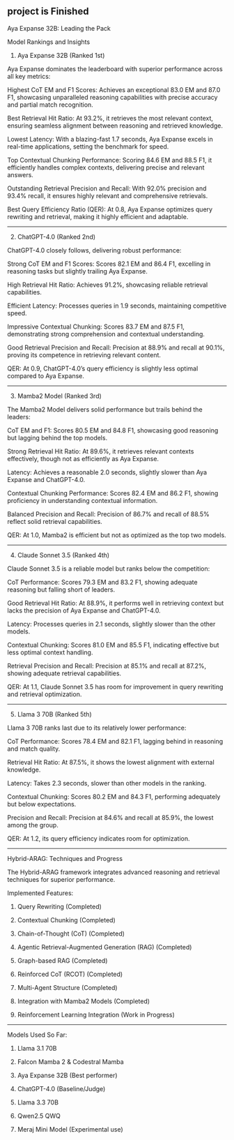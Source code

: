                         
project is Finished 
---

Aya Expanse 32B: Leading the Pack

Model Rankings and Insights

1. Aya Expanse 32B (Ranked 1st)

Aya Expanse dominates the leaderboard with superior performance across all key metrics:

Highest CoT EM and F1 Scores: Achieves an exceptional 83.0 EM and 87.0 F1, showcasing unparalleled reasoning capabilities with precise accuracy and partial match recognition.

Best Retrieval Hit Ratio: At 93.2%, it retrieves the most relevant context, ensuring seamless alignment between reasoning and retrieved knowledge.

Lowest Latency: With a blazing-fast 1.7 seconds, Aya Expanse excels in real-time applications, setting the benchmark for speed.

Top Contextual Chunking Performance: Scoring 84.6 EM and 88.5 F1, it efficiently handles complex contexts, delivering precise and relevant answers.

Outstanding Retrieval Precision and Recall: With 92.0% precision and 93.4% recall, it ensures highly relevant and comprehensive retrievals.

Best Query Efficiency Ratio (QER): At 0.8, Aya Expanse optimizes query rewriting and retrieval, making it highly efficient and adaptable.



---

2. ChatGPT-4.0 (Ranked 2nd)

ChatGPT-4.0 closely follows, delivering robust performance:

Strong CoT EM and F1 Scores: Scores 82.1 EM and 86.4 F1, excelling in reasoning tasks but slightly trailing Aya Expanse.

High Retrieval Hit Ratio: Achieves 91.2%, showcasing reliable retrieval capabilities.

Efficient Latency: Processes queries in 1.9 seconds, maintaining competitive speed.

Impressive Contextual Chunking: Scores 83.7 EM and 87.5 F1, demonstrating strong comprehension and contextual understanding.

Good Retrieval Precision and Recall: Precision at 88.9% and recall at 90.1%, proving its competence in retrieving relevant content.

QER: At 0.9, ChatGPT-4.0’s query efficiency is slightly less optimal compared to Aya Expanse.



---

3. Mamba2 Model (Ranked 3rd)

The Mamba2 Model delivers solid performance but trails behind the leaders:

CoT EM and F1: Scores 80.5 EM and 84.8 F1, showcasing good reasoning but lagging behind the top models.

Strong Retrieval Hit Ratio: At 89.6%, it retrieves relevant contexts effectively, though not as efficiently as Aya Expanse.

Latency: Achieves a reasonable 2.0 seconds, slightly slower than Aya Expanse and ChatGPT-4.0.

Contextual Chunking Performance: Scores 82.4 EM and 86.2 F1, showing proficiency in understanding contextual information.

Balanced Precision and Recall: Precision of 86.7% and recall of 88.5% reflect solid retrieval capabilities.

QER: At 1.0, Mamba2 is efficient but not as optimized as the top two models.



---

4. Claude Sonnet 3.5 (Ranked 4th)

Claude Sonnet 3.5 is a reliable model but ranks below the competition:

CoT Performance: Scores 79.3 EM and 83.2 F1, showing adequate reasoning but falling short of leaders.

Good Retrieval Hit Ratio: At 88.9%, it performs well in retrieving context but lacks the precision of Aya Expanse and ChatGPT-4.0.

Latency: Processes queries in 2.1 seconds, slightly slower than the other models.

Contextual Chunking: Scores 81.0 EM and 85.5 F1, indicating effective but less optimal context handling.

Retrieval Precision and Recall: Precision at 85.1% and recall at 87.2%, showing adequate retrieval capabilities.

QER: At 1.1, Claude Sonnet 3.5 has room for improvement in query rewriting and retrieval optimization.



---

5. Llama 3 70B (Ranked 5th)

Llama 3 70B ranks last due to its relatively lower performance:

CoT Performance: Scores 78.4 EM and 82.1 F1, lagging behind in reasoning and match quality.

Retrieval Hit Ratio: At 87.5%, it shows the lowest alignment with external knowledge.

Latency: Takes 2.3 seconds, slower than other models in the ranking.

Contextual Chunking: Scores 80.2 EM and 84.3 F1, performing adequately but below expectations.

Precision and Recall: Precision at 84.6% and recall at 85.9%, the lowest among the group.

QER: At 1.2, its query efficiency indicates room for optimization.



---

Hybrid-ARAG: Techniques and Progress

The Hybrid-ARAG framework integrates advanced reasoning and retrieval techniques for superior performance.

Implemented Features:

1. Query Rewriting (Completed)


2. Contextual Chunking (Completed)


3. Chain-of-Thought (CoT) (Completed)


4. Agentic Retrieval-Augmented Generation (RAG) (Completed)


5. Graph-based RAG (Completed)


6. Reinforced CoT (RCOT) (Completed)


7. Multi-Agent Structure (Completed)


8. Integration with Mamba2 Models (Completed)


9. Reinforcement Learning Integration (Work in Progress)




---

Models Used So Far:

1. Llama 3.1 70B


2. Falcon Mamba 2 & Codestral Mamba


3. Aya Expanse 32B (Best performer)


4. ChatGPT-4.0 (Baseline/Judge)


5. Llama 3.3 70B


6. Qwen2.5 QWQ


7. Meraj Mini Model (Experimental use)
